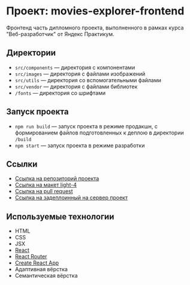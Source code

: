 # Проект: movies-explorer-frontend

Фронтенд часть дипломного проекта, выполненного в рамках курса "Веб-разработчик" от Яндекс Практикум.

## Директории

- `src/components` — директория с компонентами
- `src/images` — директория с файлами изображений
- `src/utils` — директория со вспомогательными файлами
- `src/vendor` — директория с файлами библиотек
- `/fonts` — директория со шрифтами

## Запуск проекта

- `npm run build` — запуск проекта в режиме продакшн, с формированием файлов подготовленных к деплою в директории `/build`
- `npm start` — запуск проекта в режиме разработки

## Ссылки

- [Ссылка на репозиторий проекта](https://github.com/Iren4ik/movies-explorer-frontend)
- [Ссылка на макет light-4](https://www.figma.com/file/6FMWkB94wE7KTkcCgUXtnC/%D0%94%D0%B8%D0%BF%D0%BB%D0%BE%D0%BC%D0%BD%D1%8B%D0%B9-%D0%BF%D1%80%D0%BE%D0%B5%D0%BA%D1%82?node-id=1%3A3461&mode=dev)
- [Ссылка на pull request]()
- [Ссылка на задеплоинный на сервер проект](https://movies.nomoredomainsrocks.ru)

## Используемые технологии

- HTML
- CSS
- JSX
- [React](https://react.dev/)
- [React Router](https://reactrouter.com/en/main)
- [Create React App](https://create-react-app.dev/)
- Адаптивная вёрстка
- Семантическая вёрстка